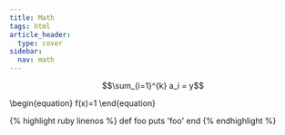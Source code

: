 ```yaml
---
title: Math
tags: html
article_header:
  type: cover
sidebar:
  nav: math
---
```


$$\sum_{i=1}^{k} a_i = y$$

\begin{equation}
    f(x)=1
\end{equation}

{% highlight ruby linenos %}
def foo
  puts 'foo'
end
{% endhighlight %}
